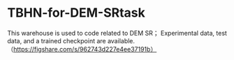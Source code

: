 # TBHN-for-DEM-SRtask
This warehouse is used to code related to DEM SR； Experimental data, test data, and a trained checkpoint are available.（https://figshare.com/s/962743d227e4ee37191b）
